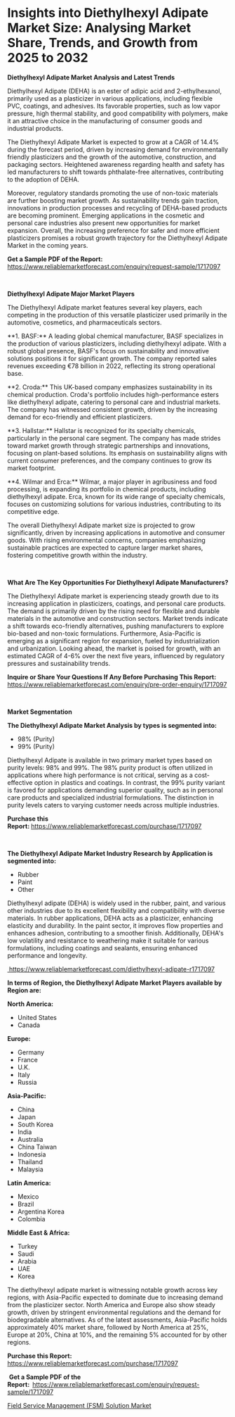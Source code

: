 <p><h1>Insights into Diethylhexyl Adipate Market Size: Analysing Market Share, Trends, and Growth from 2025 to 2032</h1></p><p><strong>Diethylhexyl Adipate Market Analysis and Latest Trends</strong></p>
<p><p>Diethylhexyl Adipate (DEHA) is an ester of adipic acid and 2-ethylhexanol, primarily used as a plasticizer in various applications, including flexible PVC, coatings, and adhesives. Its favorable properties, such as low vapor pressure, high thermal stability, and good compatibility with polymers, make it an attractive choice in the manufacturing of consumer goods and industrial products.</p><p>The Diethylhexyl Adipate Market is expected to grow at a CAGR of 14.4% during the forecast period, driven by increasing demand for environmentally friendly plasticizers and the growth of the automotive, construction, and packaging sectors. Heightened awareness regarding health and safety has led manufacturers to shift towards phthalate-free alternatives, contributing to the adoption of DEHA. </p><p>Moreover, regulatory standards promoting the use of non-toxic materials are further boosting market growth. As sustainability trends gain traction, innovations in production processes and recycling of DEHA-based products are becoming prominent. Emerging applications in the cosmetic and personal care industries also present new opportunities for market expansion. Overall, the increasing preference for safer and more efficient plasticizers promises a robust growth trajectory for the Diethylhexyl Adipate Market in the coming years.</p></p>
<p><strong>Get a Sample PDF of the Report:&nbsp;</strong> <a href="https://www.reliablemarketforecast.com/enquiry/request-sample/1717097?utm_campaign=3029&utm_medium=2&utm_source=Github&utm_content=ia&utm_term=25032025&utm_id=diethylhexyl-adipate">https://www.reliablemarketforecast.com/enquiry/request-sample/1717097</a></p>
<p>&nbsp;</p>
<p><strong>Diethylhexyl Adipate Major Market Players</strong></p>
<p><p>The Diethylhexyl Adipate market features several key players, each competing in the production of this versatile plasticizer used primarily in the automotive, cosmetics, and pharmaceuticals sectors. </p><p>**1. BASF:** A leading global chemical manufacturer, BASF specializes in the production of various plasticizers, including diethylhexyl adipate. With a robust global presence, BASF's focus on sustainability and innovative solutions positions it for significant growth. The company reported sales revenues exceeding €78 billion in 2022, reflecting its strong operational base.</p><p>**2. Croda:** This UK-based company emphasizes sustainability in its chemical production. Croda's portfolio includes high-performance esters like diethylhexyl adipate, catering to personal care and industrial markets. The company has witnessed consistent growth, driven by the increasing demand for eco-friendly and efficient plasticizers.</p><p>**3. Hallstar:** Hallstar is recognized for its specialty chemicals, particularly in the personal care segment. The company has made strides toward market growth through strategic partnerships and innovations, focusing on plant-based solutions. Its emphasis on sustainability aligns with current consumer preferences, and the company continues to grow its market footprint.</p><p>**4. Wilmar and Erca:** Wilmar, a major player in agribusiness and food processing, is expanding its portfolio in chemical products, including diethylhexyl adipate. Erca, known for its wide range of specialty chemicals, focuses on customizing solutions for various industries, contributing to its competitive edge.</p><p>The overall Diethylhexyl Adipate market size is projected to grow significantly, driven by increasing applications in automotive and consumer goods. With rising environmental concerns, companies emphasizing sustainable practices are expected to capture larger market shares, fostering competitive growth within the industry.</p></p>
<p>&nbsp;</p>
<p><strong>What Are The Key Opportunities For Diethylhexyl Adipate Manufacturers?</strong></p>
<p><p>The Diethylhexyl Adipate market is experiencing steady growth due to its increasing application in plasticizers, coatings, and personal care products. The demand is primarily driven by the rising need for flexible and durable materials in the automotive and construction sectors. Market trends indicate a shift towards eco-friendly alternatives, pushing manufacturers to explore bio-based and non-toxic formulations. Furthermore, Asia-Pacific is emerging as a significant region for expansion, fueled by industrialization and urbanization. Looking ahead, the market is poised for growth, with an estimated CAGR of 4-6% over the next five years, influenced by regulatory pressures and sustainability trends.</p></p>
<p><strong>Inquire or Share Your Questions If Any Before Purchasing This Report:</strong> <a href="https://www.reliablemarketforecast.com/enquiry/pre-order-enquiry/1717097?utm_campaign=3029&utm_medium=2&utm_source=Github&utm_content=ia&utm_term=25032025&utm_id=diethylhexyl-adipate">https://www.reliablemarketforecast.com/enquiry/pre-order-enquiry/1717097</a></p>
<p>&nbsp;</p>
<p><strong>Market Segmentation</strong></p>
<p><strong>The Diethylhexyl Adipate Market Analysis by types is segmented into:</strong></p>
<p><ul><li>98% (Purity)</li><li>99% (Purity)</li></ul></p>
<p><p>Diethylhexyl Adipate is available in two primary market types based on purity levels: 98% and 99%. The 98% purity product is often utilized in applications where high performance is not critical, serving as a cost-effective option in plastics and coatings. In contrast, the 99% purity variant is favored for applications demanding superior quality, such as in personal care products and specialized industrial formulations. The distinction in purity levels caters to varying customer needs across multiple industries.</p></p>
<p><strong>Purchase this Report:&nbsp;</strong><a href="https://www.reliablemarketforecast.com/purchase/1717097?utm_campaign=3029&utm_medium=2&utm_source=Github&utm_content=ia&utm_term=25032025&utm_id=diethylhexyl-adipate">https://www.reliablemarketforecast.com/purchase/1717097</a></p>
<p>&nbsp;</p>
<p><strong>The Diethylhexyl Adipate Market Industry Research by Application is segmented into:</strong></p>
<p><ul><li>Rubber</li><li>Paint</li><li>Other</li></ul></p>
<p><p>Diethylhexyl adipate (DEHA) is widely used in the rubber, paint, and various other industries due to its excellent flexibility and compatibility with diverse materials. In rubber applications, DEHA acts as a plasticizer, enhancing elasticity and durability. In the paint sector, it improves flow properties and enhances adhesion, contributing to a smoother finish. Additionally, DEHA's low volatility and resistance to weathering make it suitable for various formulations, including coatings and sealants, ensuring enhanced performance and longevity.</p></p>
<p><a href="https://www.reliablemarketforecast.com/diethylhexyl-adipate-r1717097?utm_campaign=3029&utm_medium=2&utm_source=Github&utm_content=ia&utm_term=25032025&utm_id=diethylhexyl-adipate">&nbsp;https://www.reliablemarketforecast.com/diethylhexyl-adipate-r1717097</a></p>
<p><strong>In terms of Region, the Diethylhexyl Adipate Market Players available by Region are:</strong></p>
<p>
    <p> <strong> North America: </strong>
        <ul>
            <li>United States</li>
            <li>Canada</li>
        </ul>
        </p> 
    <p> <strong> Europe: </strong>
        <ul>
            <li>Germany</li>
            <li>France</li>
            <li>U.K.</li>
            <li>Italy</li>
            <li>Russia</li>
        </ul>
        </p> 
    <p> <strong> Asia-Pacific: </strong>
        <ul>
            <li>China</li>
            <li>Japan</li>
            <li>South Korea</li>
            <li>India</li>
            <li>Australia</li>
            <li>China Taiwan</li>
            <li>Indonesia</li>
            <li>Thailand</li>
            <li>Malaysia</li>
        </ul>
        </p> 
    <p> <strong> Latin America: </strong>
        <ul>
            <li>Mexico</li>
            <li>Brazil</li>
            <li>Argentina Korea</li>
            <li>Colombia</li>
        </ul>
        </p> 
    <p> <strong> Middle East & Africa: </strong>
        <ul>
            <li>Turkey</li>
            <li>Saudi</li>
            <li>Arabia</li>
            <li>UAE</li>
            <li>Korea</li>
        </ul>
    </p>
    </p>
<p><p>The diethylhexyl adipate market is witnessing notable growth across key regions, with Asia-Pacific expected to dominate due to increasing demand from the plasticizer sector. North America and Europe also show steady growth, driven by stringent environmental regulations and the demand for biodegradable alternatives. As of the latest assessments, Asia-Pacific holds approximately 40% market share, followed by North America at 25%, Europe at 20%, China at 10%, and the remaining 5% accounted for by other regions.</p></p>
<p><strong>Purchase this Report: </strong><a href="https://www.reliablemarketforecast.com/purchase/1717097?utm_campaign=3029&utm_medium=2&utm_source=Github&utm_content=ia&utm_term=25032025&utm_id=diethylhexyl-adipate">https://www.reliablemarketforecast.com/purchase/1717097</a></p>
<p>&nbsp;<strong>Get a Sample PDF of the Report:&nbsp;&nbsp;</strong><a href="https://www.reliablemarketforecast.com/enquiry/request-sample/1717097?utm_campaign=3029&utm_medium=2&utm_source=Github&utm_content=ia&utm_term=25032025&utm_id=diethylhexyl-adipate">https://www.reliablemarketforecast.com/enquiry/request-sample/1717097</a></p>
<p><strong></strong></p>
<p><p><a href="https://github.com/shewlisapsai/Market-Research-Report-List-1/blob/main/field-service-management-fsm-solution-market.md?utm_campaign=3029&utm_medium=2&utm_source=Github&utm_content=ia&utm_term=25032025&utm_id=diethylhexyl-adipate">Field Service Management (FSM) Solution Market</a></p></p>